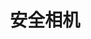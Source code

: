 ---
description: 伪装拍照。慎用！
layout: post
results:
- primaryGenreName: Photo & Video
  version: '1.0.0'
  artworkUrl100: http://a220.phobos.apple.com/us/r30/Purple6/v4/11/a5/f4/11a5f4b0-89e2-09e0-38ee-c06904a2fd57/mzl.yzxxxcbh.png
  trackViewUrl: https://itunes.apple.com/cn/app/an-quan-xiang-ji/id782915884?mt=8&uo=4
  artworkUrl60: http://a370.phobos.apple.com/us/r30/Purple4/v4/b1/47/83/b1478329-c57a-8b8d-f3a4-83fcea785e6f/Icon.png
  userRatingCountForCurrentVersion: 4
  sellerName: The Nanjing MiFeng Information Technology Co., Ltd.
  supportedDevices:
  - iPadThirdGen4G
  - iPhone5c
  - iPhone4
  - iPadFourthGen
  - iPad2Wifi
  - iPadMini4G
  - iPhone4S
  - iPhone5
  - iPadFourthGen4G
  - iPadMini
  - iPadThirdGen
  - iPad23G
  - iPodTouchFifthGen
  - iPhone5s
  genres:
  - 摄影与录像
  - 工具
  trackName: 安全相机
  description: "安全相机的作用：\n  1. 更安全的拍照。\n  2. 拍的照片更安全。\n\n如何能更安全的拍照？\n  1.
    将屏幕伪装成黑屏、桌面，这样没人知道你正在拍照。\n  2. 轻点屏幕任何地方都可以拍照，无需瞄准，自动对焦，让拍照的你看上去若无其事。\n
    \ 3. 自动拍照，每隔三秒自动拍一张，直到你取消为止。\n  4. 各种姿势任意拍，不用操作，无人值守，无声无息。\n  5. 放在口袋里、提包里，它就是手机版的针孔相机！\n
    \ 6. 支持俯、卧、侧、倒、反、举各种姿势，无论用什么姿势，拍的照片总是正位的，无需旋转调整。\n  7. 支持全屏幕拍照，视野更大更清晰。\n\n如何让拍的照片更安全？\n
    \ 1. 拍的照片不会放到系统相册，这样你就不用惦记着删除啦。\n  2. 不会被iCloud同步到其他设备。抓紧看看你的照片流有没有被同步到老婆的iPad哦:)\n
    \ 3. 口令加密，没有口令无法查看相册。\n  4. 全功能的相册管理，还能把系统相册里的敏感照片导入，接受安全相机的保护。\n\n新一代拍照神器，居家旅行必备\n
    \ 1. 再看到“禁止拍照”的牌子，你就笑了\n  2. 现场取证、不再害怕城管抢手机了\n  3. 大尺度自拍，随心所欲、无所担心\n  4.
    地铁拍女神，不用担心被泼面哦\n\n有任何问题，欢迎通过邮箱thingsdoing@gmail.com联系我们。"
  price: 6
  trackId: 782915884
  releaseDate: '2013-12-20T07:40:42Z'
  screenshotUrls:
  - http://a1.mzstatic.com/us/r30/Purple/v4/f0/35/3f/f0353fb0-99a0-6e7d-188b-5ba0fffc69af/screen1136x1136.jpeg
  - http://a4.mzstatic.com/us/r30/Purple/v4/0c/eb/d1/0cebd102-c448-be45-49f4-9fee6251ade8/screen1136x1136.jpeg
  - http://a2.mzstatic.com/us/r30/Purple/v4/b2/64/82/b26482d7-a8a1-c2b8-86af-c3cae124fb45/screen1136x1136.jpeg
  - http://a3.mzstatic.com/us/r30/Purple4/v4/23/5f/ec/235fec3d-57c2-a1b5-e86a-8c9d316d36a0/screen1136x1136.jpeg
  - http://a5.mzstatic.com/us/r30/Purple4/v4/83/44/f6/8344f6d4-f74f-a8c5-c211-574dc1ce2c47/screen1136x1136.jpeg
  artistViewUrl: https://itunes.apple.com/cn/artist/nanjing-mifeng-information/id551317677?uo=4
  primaryGenreId: 6008
  averageUserRatingForCurrentVersion: 5
  kind: software
  fileSizeBytes: '6698961'
  bundleId: com.edizhu.safecam
  sellerUrl: http://www.edizhu.com/go/safecam
  trackContentRating: 4+
  artistName: The Nanjing MiFeng Information Technology Co., Ltd.
  trackCensoredName: 安全相机
  isGameCenterEnabled: false
  contentAdvisoryRating: 4+
  languageCodesISO2A:
  - EN
  - ZH
  - ZH
  features: &a []
  wrapperType: software
  artworkUrl512: http://a220.phobos.apple.com/us/r30/Purple6/v4/11/a5/f4/11a5f4b0-89e2-09e0-38ee-c06904a2fd57/mzl.yzxxxcbh.png
  formattedPrice: ¥6.00
  artistId: 551317677
  genreIds:
  - '6008'
  - '6002'
  currency: CNY
  ipadScreenshotUrls: *a
category: 摄影与录像
tags: tag1
resultCount: 1
title: 安全相机

---